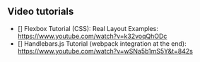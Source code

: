 ## Video tutorials
* [] Flexbox Tutorial (CSS): Real Layout Examples: https://www.youtube.com/watch?v=k32voqQhODc
* [] Handlebars.js Tutorial (webpack integration at the end): https://www.youtube.com/watch?v=wSNa5b1mS5Y&t=842s
